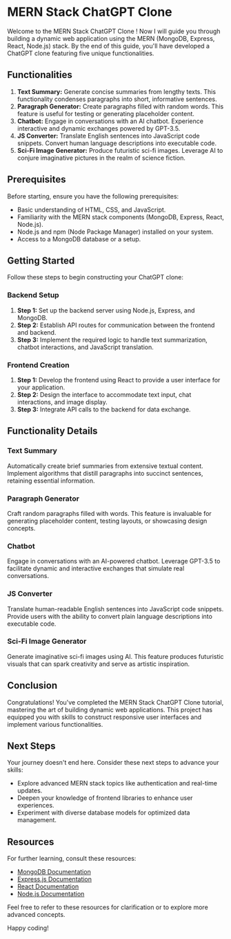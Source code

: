 # MERN Stack ChatGPT Clone 

Welcome to the MERN Stack ChatGPT Clone ! Now I will guide you through building a dynamic web application using the MERN (MongoDB, Express, React, Node.js) stack. By the end of this guide, you'll have developed a ChatGPT clone featuring five unique functionalities.

## Functionalities

1. **Text Summary:** Generate concise summaries from lengthy texts. This functionality condenses paragraphs into short, informative sentences.
2. **Paragraph Generator:** Create paragraphs filled with random words. This feature is useful for testing or generating placeholder content.
3. **Chatbot:** Engage in conversations with an AI chatbot. Experience interactive and dynamic exchanges powered by GPT-3.5.
4. **JS Converter:** Translate English sentences into JavaScript code snippets. Convert human language descriptions into executable code.
5. **Sci-Fi Image Generator:** Produce futuristic sci-fi images. Leverage AI to conjure imaginative pictures in the realm of science fiction.

## Prerequisites

Before starting, ensure you have the following prerequisites:

- Basic understanding of HTML, CSS, and JavaScript.
- Familiarity with the MERN stack components (MongoDB, Express, React, Node.js).
- Node.js and npm (Node Package Manager) installed on your system.
- Access to a MongoDB database or a setup.

## Getting Started

Follow these steps to begin constructing your ChatGPT clone:

### Backend Setup

1. **Step 1:** Set up the backend server using Node.js, Express, and MongoDB.
2. **Step 2:** Establish API routes for communication between the frontend and backend.
3. **Step 3:** Implement the required logic to handle text summarization, chatbot interactions, and JavaScript translation.

### Frontend Creation

1. **Step 1:** Develop the frontend using React to provide a user interface for your application.
2. **Step 2:** Design the interface to accommodate text input, chat interactions, and image display.
3. **Step 3:** Integrate API calls to the backend for data exchange.

## Functionality Details

### Text Summary

Automatically create brief summaries from extensive textual content. Implement algorithms that distill paragraphs into succinct sentences, retaining essential information.

### Paragraph Generator

Craft random paragraphs filled with words. This feature is invaluable for generating placeholder content, testing layouts, or showcasing design concepts.

### Chatbot

Engage in conversations with an AI-powered chatbot. Leverage GPT-3.5 to facilitate dynamic and interactive exchanges that simulate real conversations.

### JS Converter

Translate human-readable English sentences into JavaScript code snippets. Provide users with the ability to convert plain language descriptions into executable code.

### Sci-Fi Image Generator

Generate imaginative sci-fi images using AI. This feature produces futuristic visuals that can spark creativity and serve as artistic inspiration.

## Conclusion

Congratulations! You've completed the MERN Stack ChatGPT Clone tutorial, mastering the art of building dynamic web applications. This project has equipped you with skills to construct responsive user interfaces and implement various functionalities.

## Next Steps

Your journey doesn't end here. Consider these next steps to advance your skills:

- Explore advanced MERN stack topics like authentication and real-time updates.
- Deepen your knowledge of frontend libraries to enhance user experiences.
- Experiment with diverse database models for optimized data management.

## Resources

For further learning, consult these resources:

- [MongoDB Documentation](https://docs.mongodb.com/)
- [Express.js Documentation](https://expressjs.com/)
- [React Documentation](https://reactjs.org/)
- [Node.js Documentation](https://nodejs.org/en/docs/)

Feel free to refer to these resources for clarification or to explore more advanced concepts.

 Happy coding!
